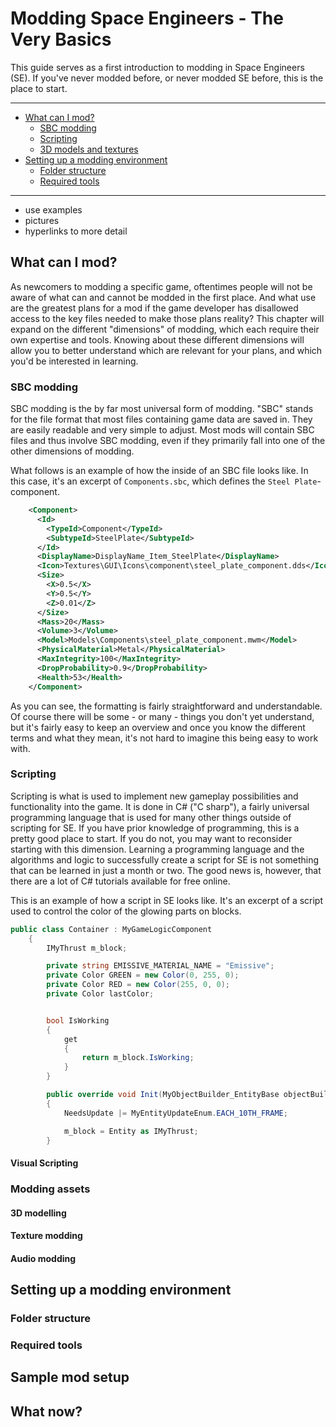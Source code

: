 # Modding Space Engineers - The Very Basics

This guide serves as a first introduction to modding in Space Engineers (SE). If you've never modded before, or never modded SE before, this is the place to start.

***

- [What can I mod?](#what-can-i-mod-)
  * [SBC modding](#sbc-modding)
  * [Scripting](#scripting)
  * [3D models and textures](#3d-models-and-textures)
- [Setting up a modding environment](#setting-up-a-modding-environment)
  * [Folder structure](#folder-structure)
  * [Required tools](#required-tools)

***

* use examples
* pictures
* hyperlinks to more detail

## What can I mod?
As newcomers to modding a specific game, oftentimes people will not be aware of what can and cannot be modded in the first place. And what use are the greatest plans for a mod if the game developer has disallowed access to the key files needed to make those plans reality? This chapter will expand on the different "dimensions" of modding, which each require their own expertise and tools. Knowing about these different dimensions will allow you to better understand which are relevant for your plans, and which you'd be interested in learning.

### SBC modding
SBC modding is the by far most universal form of modding. "SBC" stands for the file format that most files containing game data are saved in. They are easily readable and very simple to adjust. Most mods will contain SBC files and thus involve SBC modding, even if they primarily fall into one of the other dimensions of modding.

What follows is an example of how the inside of an SBC file looks like. In this case, it's an excerpt of `Components.sbc`, which defines the `Steel Plate`-component.
```xml
    <Component>
      <Id>
        <TypeId>Component</TypeId>
        <SubtypeId>SteelPlate</SubtypeId>
      </Id>
      <DisplayName>DisplayName_Item_SteelPlate</DisplayName>
      <Icon>Textures\GUI\Icons\component\steel_plate_component.dds</Icon>
      <Size>
        <X>0.5</X>
        <Y>0.5</Y>
        <Z>0.01</Z>
      </Size>
      <Mass>20</Mass>
      <Volume>3</Volume>
      <Model>Models\Components\steel_plate_component.mwm</Model>
      <PhysicalMaterial>Metal</PhysicalMaterial>
      <MaxIntegrity>100</MaxIntegrity>
      <DropProbability>0.9</DropProbability>
      <Health>53</Health>
    </Component>
```
As you can see, the formatting is fairly straightforward and understandable. Of course there will be some - or many - things you don't yet understand, but it's fairly easy to keep an overview and once you know the different terms and what they mean, it's not hard to imagine this being easy to work with.

### Scripting
Scripting is what is used to implement new gameplay possibilities and functionality into the game. It is done in C# ("C sharp"), a fairly universal programming language that is used for many other things outside of scripting for SE. If you have prior knowledge of programming, this is a pretty good place to start. If you do not, you may want to reconsider starting with this dimension. Learning a programming language and the algorithms and logic to successfully create a script for SE is not something that can be learned in just a month or two. The good news is, however, that there are a lot of C# tutorials available for free online.

This is an example of how a script in SE looks like. It's an excerpt of a script used to control the color of the glowing parts on blocks.
```cs
public class Container : MyGameLogicComponent
    {
        IMyThrust m_block;

        private string EMISSIVE_MATERIAL_NAME = "Emissive";
        private Color GREEN = new Color(0, 255, 0);
        private Color RED = new Color(255, 0, 0);
        private Color lastColor;


        bool IsWorking
        {
            get
            {
                return m_block.IsWorking;
            }
        }

        public override void Init(MyObjectBuilder_EntityBase objectBuilder)
        {
            NeedsUpdate |= MyEntityUpdateEnum.EACH_10TH_FRAME;

            m_block = Entity as IMyThrust;
        }
```

#### Visual Scripting

### Modding assets

#### 3D modelling

#### Texture modding

#### Audio modding

## Setting up a modding environment

### Folder structure

### Required tools

## Sample mod setup

## What now?